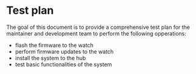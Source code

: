 # Test plan

The goal of this document is to provide a comprehensive test plan for the maintainer and development team to perform the following opperations:

- flash the firmware to the watch 
- perform firmware updates to the watch
- install the system to the hub
- test basic functionalities of the system

